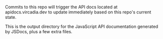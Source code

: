 Commits to this repo will trigger the API docs located at apidocs.vircadia.dev to update immediately based on this repo's current state.

This is the output directory for the JavaScript API documentation generated by JSDocs, plus a few extra files.
